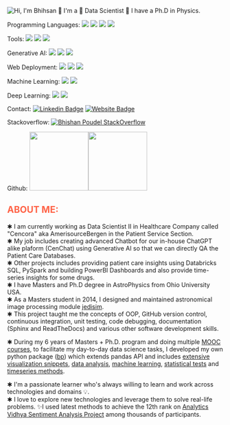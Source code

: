 ![Hi, I'm Bhihsan 👋 I'm a 🚀 Data Scientist 🚀 I have a Ph.D in Physics.](images/intro.gif)

Programming Languages:
<img src="https://img.shields.io/badge/python%20-%2314354C.svg?&style=for-the-badge&logo=python&logoColor=white"/> <img src="https://img.shields.io/badge/shell_script%20-%23121011.svg?&style=for-the-badge&logo=gnu-bash&logoColor=white"/>
 <img src ="https://img.shields.io/badge/postgres-%23316192.svg?&style=for-the-badge&logo=postgresql&logoColor=white"/>
 <img src="https://img.shields.io/badge/mysql-%2300f.svg?&style=for-the-badge&logo=mysql&logoColor=white"/>

Tools:
 <img src="https://img.shields.io/badge/Azure Databricks%20-%23FF9900.svg?&style=for-the-badge&logo=amazon-aws&logoColor=white"/>
  <img src="https://img.shields.io/badge/Git%20-%23F05033.svg?&style=for-the-badge&logo=git&logoColor=white"/>
 <img src="https://img.shields.io/badge/LaTex%20-%23008080.svg?&style=for-the-badge&logo=latex&logoColor=white"/>

 Generative AI:
<img src="https://img.shields.io/badge/OpenAI%20-%23150458.svg?&style=for-the-badge&logo=pandas&logoColor=white" />
<img src="https://img.shields.io/badge/Langchain%20-%23.svg?&style=for-the-badge&logo=sklearn&logoColor=white"/>
<img src="https://img.shields.io/badge/Langgraph%20-%23.svg?&style=for-the-badge&logo=sklearn&logoColor=white"/>

 Web Deployment:
<img src="https://img.shields.io/badge/FastAPI%20-%23150458.svg?&style=for-the-badge&logo=pandas&logoColor=white" />
<img src="https://img.shields.io/badge/Streamlit%20-%23.svg?&style=for-the-badge&logo=sklearn&logoColor=white"/>
<img src="https://img.shields.io/badge/Chainlit%20-%23.svg?&style=for-the-badge&logo=sklearn&logoColor=white"/>

 Machine Learning:
<img src="https://img.shields.io/badge/Pandas%20-%23150458.svg?&style=for-the-badge&logo=pandas&logoColor=white" />
<img src="https://img.shields.io/badge/Scikitlearn%20-%23.svg?&style=for-the-badge&logo=sklearn&logoColor=white"/>

Deep Learning:
 <img src="https://img.shields.io/badge/TensorFlow%20-%23FF6F00.svg?&style=for-the-badge&logo=TensorFlow&logoColor=white" />
 <img src="https://img.shields.io/badge/Keras%20-%23D00000.svg?&style=for-the-badge&logo=Keras&logoColor=white"/>

Contact:
[![Linkedin Badge](https://img.shields.io/badge/-LinkedIn-0e76a8?style=flat-square&logo=Linkedin&logoColor=white)](https://www.linkedin.com/in/bhishan-poudel-a83351b4/)
[![Website Badge](https://img.shields.io/badge/Website-3b5998?style=flat-square&logo=google-chrome&logoColor=white)](https://bhishanpoudel123.github.io/)


Stackoverflow:
[![Bhishan Poudel StackOverflow](https://github-readme-stackoverflow.vercel.app/?userID=5200329&layout=compact&theme=dark)](https://stackoverflow.com/users/5200329/bhishan-poudel)

Github:
<img align="" height='137px' src="https://github-readme-stats.vercel.app/api?username=bhishanpdl&hide_title=true&show_icons=true&include_all_commits=true&line_height=21&bg_color=0,EC6C6C,FFD479,FFFC79,73FA79&theme=graywhite" /><!-- wi*quL3fcV --><img align="" height='137px' src="https://github-readme-stats.vercel.app/api/top-langs/?username=bhishanpdl&hide_title=true&layout=compact&bg_color=0,73FA79,73FDFF,D783FF&theme=graywhite" />


<h2 style="color: tomato;">ABOUT ME:</h2>

✱ I am currently working as Data Scientist II in Healthcare Company called "Cencora" aka AmerisourceBergen in the Patient Service Section.  
✱ My job includes creating advanced Chatbot for our in-house ChatGPT alike plaform (CenChat) using Generative AI so that we can directly QA the Patient Care Databases.  
✱ Other projects includes providing patient care insights using Databricks SQL, PySpark and building PowerBI Dashboards and also provide time-series insights for some drugs.  
✱ I have Masters and Ph.D degree in AstroPhysics from Ohio University USA.  
✱ As a Masters student in 2014, I designed and maintained astronomical image processing module [jedisim](https://github.com/bhishanpdl/jedisim).  
✱ This project taught me the concepts of OOP, GitHub version control, continuous integration, unit testing, code debugging, documentation (Sphinx and ReadTheDocs) and various other software development skills.  


✱ During my 6 years of Masters + Ph.D. program and doing multiple [MOOC courses](https://bhishanpoudel123.github.io/education.html), to facilitate my day-to-day data science tasks, I developed my own python package ([bp](https://github.com/bhishanpdl/bp)) which extends pandas API and includes [extensive visualization snippets](https://nbviewer.jupyter.org/github/bhishanpdl/bp/blob/master/examples/pandas_api_num_and_cat.ipynb), [data analysis](https://nbviewer.jupyter.org/github/bhishanpdl/bp/blob/master/examples/pandas_api_description.ipynb),
[machine learning](https://github.com/bhishanpdl/bp/blob/master/examples/example_model_eval.ipynb), [statistical tests](https://nbviewer.jupyter.org/github/bhishanpdl/bp/blob/master/examples/pandas_api_stats.ipynb) and [timeseries methods](https://nbviewer.jupyter.org/github/bhishanpdl/bp/blob/master/examples/pandas_api_timeseries.ipynb).

✱ I'm a passionate learner who's always willing to learn and work across technologies and domains 💡.  
✱ I love to explore new technologies and leverage them to solve real-life problems.
✨I used latest methods to achieve the 12th rank on [Analytics Vidhya Sentiment Analysis Project](https://datahack.analyticsvidhya.com/contest/all/) among thousands of participants.
